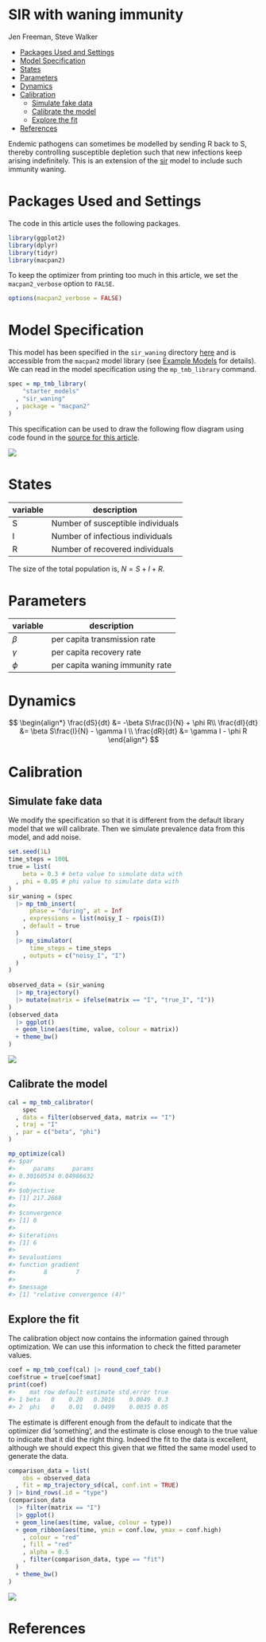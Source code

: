 SIR with waning immunity
================
Jen Freeman, Steve Walker

-   <a href="#packages-used-and-settings"
    id="toc-packages-used-and-settings">Packages Used and Settings</a>
-   <a href="#model-specification" id="toc-model-specification">Model
    Specification</a>
-   <a href="#states" id="toc-states">States</a>
-   <a href="#parameters" id="toc-parameters">Parameters</a>
-   <a href="#dynamics" id="toc-dynamics">Dynamics</a>
-   <a href="#calibration" id="toc-calibration">Calibration</a>
    -   <a href="#simulate-fake-data" id="toc-simulate-fake-data">Simulate fake
        data</a>
    -   <a href="#calibrate-the-model" id="toc-calibrate-the-model">Calibrate
        the model</a>
    -   <a href="#explore-the-fit" id="toc-explore-the-fit">Explore the fit</a>
-   <a href="#references" id="toc-references">References</a>

Endemic pathogens can sometimes be modelled by sending R back to S,
thereby controlling susceptible depletion such that new infections keep
arising indefinitely. This is an extension of the
[sir](https://github.com/canmod/macpan2/tree/main/inst/starter_models/sir)
model to include such immunity waning.

# Packages Used and Settings

The code in this article uses the following packages.

``` r
library(ggplot2)
library(dplyr)
library(tidyr)
library(macpan2)
```

To keep the optimizer from printing too much in this article, we set the
`macpan2_verbose` option to `FALSE`.

``` r
options(macpan2_verbose = FALSE)
```

# Model Specification

This model has been specified in the `sir_waning` directory
[here](https://github.com/canmod/macpan2/blob/main/inst/starter_models/sir_waning/tmb.R)
and is accessible from the `macpan2` model library (see [Example
Models](https://canmod.github.io/macpan2/articles/example_models.html)
for details). We can read in the model specification using the
`mp_tmb_library` command.

``` r
spec = mp_tmb_library(
    "starter_models"
  , "sir_waning"
  , package = "macpan2"
)
```

This specification can be used to draw the following flow diagram using
code found in the [source for this
article](https://github.com/canmod/macpan2/blob/main/inst/starter_models/sir_waning/README.Rmd).

![](./figures/diagram-1.png)<!-- -->

# States

| variable | description                       |
|----------|-----------------------------------|
| S        | Number of susceptible individuals |
| I        | Number of infectious individuals  |
| R        | Number of recovered individuals   |

The size of the total population is, $N = S + I + R$.

# Parameters

| variable | description                     |
|----------|---------------------------------|
| $\beta$  | per capita transmission rate    |
| $\gamma$ | per capita recovery rate        |
| $\phi$   | per capita waning immunity rate |

# Dynamics

$$
\begin{align*}
\frac{dS}{dt} &= -\beta S\frac{I}{N} + \phi R\\
\frac{dI}{dt} &= \beta S\frac{I}{N} - \gamma I \\
\frac{dR}{dt} &= \gamma I  - \phi R
\end{align*}
$$

# Calibration

## Simulate fake data

We modify the specification so that it is different from the default
library model that we will calibrate. Then we simulate prevalence data
from this model, and add noise.

``` r
set.seed(1L)
time_steps = 100L
true = list(
    beta = 0.3 # beta value to simulate data with
  , phi = 0.05 # phi value to simulate data with
)
sir_waning = (spec
  |> mp_tmb_insert(
      phase = "during", at = Inf
    , expressions = list(noisy_I ~ rpois(I))
    , default = true
  )
  |> mp_simulator(  
      time_steps = time_steps
    , outputs = c("noisy_I", "I")
  )
)
  
observed_data = (sir_waning
  |> mp_trajectory() 
  |> mutate(matrix = ifelse(matrix == "I", "true_I", "I"))
)
(observed_data
  |> ggplot()
  + geom_line(aes(time, value, colour = matrix))
  + theme_bw()
)
```

![](./figures/simulation-1.png)<!-- -->

## Calibrate the model

``` r
cal = mp_tmb_calibrator(
    spec
  , data = filter(observed_data, matrix == "I")
  , traj = "I"
  , par = c("beta", "phi")
)
```

``` r
mp_optimize(cal)
#> $par
#>     params     params 
#> 0.30160534 0.04986632 
#> 
#> $objective
#> [1] 217.2668
#> 
#> $convergence
#> [1] 0
#> 
#> $iterations
#> [1] 6
#> 
#> $evaluations
#> function gradient 
#>        8        7 
#> 
#> $message
#> [1] "relative convergence (4)"
```

## Explore the fit

The calibration object now contains the information gained through
optimization. We can use this information to check the fitted parameter
values.

``` r
coef = mp_tmb_coef(cal) |> round_coef_tab()
coef$true = true[coef$mat]
print(coef)
#>    mat row default estimate std.error true
#> 1 beta   0    0.20   0.3016    0.0049  0.3
#> 2  phi   0    0.01   0.0499    0.0035 0.05
```

The estimate is different enough from the default to indicate that the
optimizer did ‘something’, and the estimate is close enough to the true
value to indicate that it did the right thing. Indeed the fit to the
data is excellent, although we should expect this given that we fitted
the same model used to generate the data.

``` r
comparison_data = list(
    obs = observed_data
  , fit = mp_trajectory_sd(cal, conf.int = TRUE)
) |> bind_rows(.id = "type")
(comparison_data
  |> filter(matrix == "I")
  |> ggplot()
  + geom_line(aes(time, value, colour = type))
  + geom_ribbon(aes(time, ymin = conf.low, ymax = conf.high)
    , colour = "red"
    , fill = "red"
    , alpha = 0.5
    , filter(comparison_data, type == "fit")
  )
  + theme_bw()
)
```

![](./figures/traj_fit-1.png)<!-- -->

# References
